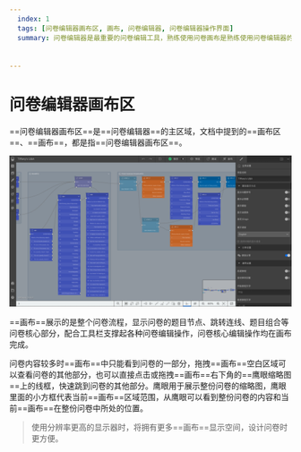 ```yaml
---
  index: 1
  tags: [问卷编辑器画布区, 画布, 问卷编辑器, 问卷编辑器操作界面]
  summary: 问卷编辑器是最重要的问卷编辑工具，熟练使用问卷画布是熟练使用问卷编辑器的基础。


---
```







# 问卷编辑器画布区

==问卷编辑器画布区==是==问卷编辑器==的主区域，文档中提到的==画布区==、==画布==，都是指==问卷编辑器画布区==。

<img src='../assets/01canvas/01canvas/canvas.png'>

==画布==展示的是整个问卷流程，显示问卷的题目节点、跳转连线、题目组合等问卷核心部分，配合工具栏支撑起各种问卷编辑操作，问卷核心编辑操作均在画布完成。

问卷内容较多时==画布==中只能看到问卷的一部分，拖拽==画布==空白区域可以查看问卷的其他部分，也可以直接点击或拖拽==画布==右下角的==鹰眼缩略图==上的线框，快速跳到问卷的其他部分。鹰眼用于展示整份问卷的缩略图，鹰眼里面的小方框代表当前==画布==区域范围，从鹰眼可以看到整份问卷的内容和当前==画布==在整份问卷中所处的位置。

> 使用分辨率更高的显示器时，将拥有更多==画布==显示空间，设计问卷时更方便。
